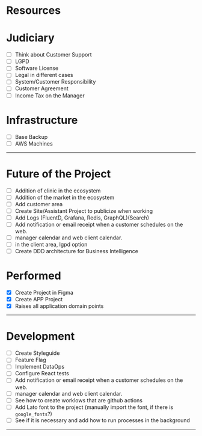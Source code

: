 # Resources

# Judiciary

- [ ]  Think about Customer Support
- [ ]  LGPD
- [ ]  Software License
- [ ]  Legal in different cases
- [ ]  System/Customer Responsibility
- [ ]  Customer Agreement
- [ ]  Income Tax on the Manager

# Infrastructure

- [ ]  Base Backup
- [ ]  AWS Machines

---

# Future of the Project

- [ ]  Addition of clinic in the ecosystem
- [ ]  Addition of the market in the ecosystem
- [ ]  Add customer area
- [ ]  Create Site/Assistant Project to publicize when working
- [ ]  Add Logs (FluentD, Grafana, Redis, GraphQL)(Search)
- [ ]  Add notification or email receipt when a customer schedules on the web.
- [ ]  manager calendar and web client calendar.
- [ ]  in the client area, lgpd option
- [ ]  Create DDD architecture for Business Intelligence

# Performed

- [x]  Create Project in Figma
- [x]  Create APP Project
- [x]  Raises all application domain points

---

# Development

- [ ]  Create Styleguide
- [ ]  Feature Flag
- [ ]  Implement DataOps
- [ ]  Configure React tests
- [ ]  Add notification or email receipt when a customer schedules on the web.
- [ ]  manager calendar and web client calendar.
- [ ]  See how to create worklows that are github actions
- [ ]  Add Lato font to the project (manually import the font, if there is `google_fonts`?)
- [ ]  See if it is necessary and add how to run processes in the background

---